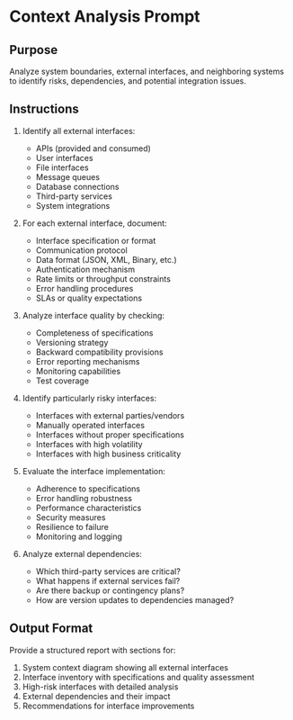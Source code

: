 # Context Analysis Prompt

## Purpose
Analyze system boundaries, external interfaces, and neighboring systems to identify risks, dependencies, and potential integration issues.

## Instructions
1. Identify all external interfaces:
   - APIs (provided and consumed)
   - User interfaces
   - File interfaces
   - Message queues
   - Database connections
   - Third-party services
   - System integrations

2. For each external interface, document:
   - Interface specification or format
   - Communication protocol
   - Data format (JSON, XML, Binary, etc.)
   - Authentication mechanism
   - Rate limits or throughput constraints
   - Error handling procedures
   - SLAs or quality expectations

3. Analyze interface quality by checking:
   - Completeness of specifications
   - Versioning strategy
   - Backward compatibility provisions
   - Error reporting mechanisms
   - Monitoring capabilities
   - Test coverage

4. Identify particularly risky interfaces:
   - Interfaces with external parties/vendors
   - Manually operated interfaces
   - Interfaces without proper specifications
   - Interfaces with high volatility
   - Interfaces with high business criticality

5. Evaluate the interface implementation:
   - Adherence to specifications
   - Error handling robustness
   - Performance characteristics
   - Security measures
   - Resilience to failure
   - Monitoring and logging

6. Analyze external dependencies:
   - Which third-party services are critical?
   - What happens if external services fail?
   - Are there backup or contingency plans?
   - How are version updates to dependencies managed?

## Output Format
Provide a structured report with sections for:
1. System context diagram showing all external interfaces
2. Interface inventory with specifications and quality assessment
3. High-risk interfaces with detailed analysis
4. External dependencies and their impact
5. Recommendations for interface improvements